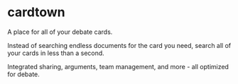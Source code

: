 # cardtown
 A place for all of your debate cards.
 
 Instead of searching endless documents for the card you need, search all of your cards in less than a second.

 Integrated sharing, arguments, team management, and more - all optimized for debate.
